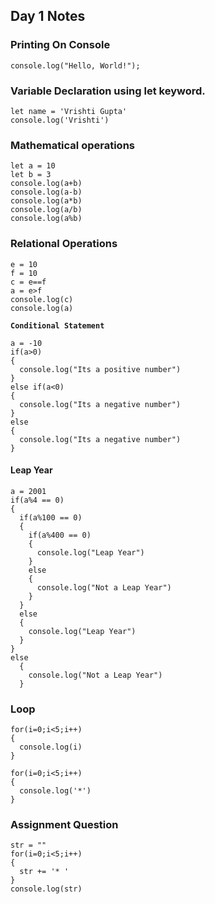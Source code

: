 ## Day 1 Notes

### Printing On Console
```
console.log("Hello, World!");
```
### Variable Declaration using let keyword.
```
let name = 'Vrishti Gupta'
console.log('Vrishti')
```
### Mathematical operations
```
let a = 10
let b = 3
console.log(a+b)
console.log(a-b)
console.log(a*b)
console.log(a/b)
console.log(a%b)
```

### Relational Operations
```
e = 10
f = 10
c = e==f
a = e>f
console.log(c)
console.log(a)
```

**`Conditional Statement`**
```
a = -10
if(a>0)
{
  console.log("Its a positive number")
}
else if(a<0)
{
  console.log("Its a negative number")
}
else
{
  console.log("Its a negative number")
}
```

#### Leap Year
```
a = 2001
if(a%4 == 0)
{
  if(a%100 == 0)
  {
    if(a%400 == 0)
    {
      console.log("Leap Year")
    }
    else
    {
      console.log("Not a Leap Year")
    }
  }
  else
  {
    console.log("Leap Year")
  }
}
else
  {
    console.log("Not a Leap Year")  
  }
```
### Loop
```
for(i=0;i<5;i++)
{
  console.log(i)
}
```
```
for(i=0;i<5;i++)
{
  console.log('*')
}
```
### Assignment Question
```
str = ""
for(i=0;i<5;i++)
{
  str += '* '
}
console.log(str)
```
